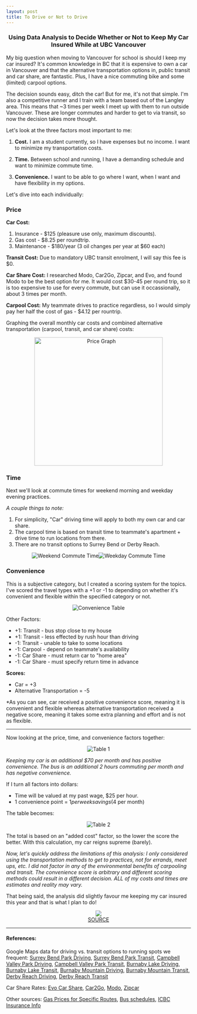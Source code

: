 ```yaml
---
layout: post
title: To Drive or Not to Drive
---
```


<h3><p style="text-align:center;">Using Data Analysis to Decide Whether or Not to Keep My Car Insured While at UBC Vancouver</p></h3>


My big question when moving to Vancouver for school is should I keep my car insured? It's common knowledge in BC that it is expensive to own a car in Vancouver and that the alternative transportation options in, public transit and car share, are fantastic. Plus, I have a nice commuting bike and some (limited) carpool options.

The decision sounds easy, ditch the car! But for me, it's not that simple. I'm also a competitive runner and I train with a team based out of the Langley area. This means that ~3 times per week I meet up with them to run outside Vancouver. These are longer commutes and harder to get to via transit, so now the decision takes more thought.

Let's look at the three factors most important to me:

1.  **Cost.** I am a student currently, so I have expenses but no income. I want to minimize my transportation costs.

2.  **Time.** Between school and running, I have a demanding schedule and want to minimize commute time.

3.  **Convenience.** I want to be able to go where I want, when I want and have flexibility in my options.


Let's dive into each individually:

### Price


**Car Cost:**

1.  Insurance - $125 (pleasure use only, maximum discounts).
2.  Gas cost - $8.25 per roundtrip.
3.  Maintenance - $180/year (3 oil changes per year at $60 each)

**Transit Cost:** Due to mandatory UBC transit enrolment, I will say this fee is $0.

**Car Share Cost:** I researched Modo, Car2Go, Zipcar, and Evo, and found Modo to be the best option for me. It would cost $30-45 per round trip, so it is too expensive to use for every commute, but can use it occassionally, about 3 times per month.

**Carpool Cost:** My teammate drives to practice regardless, so I would simply pay her half the cost of gas - $4.12 per rountrip.

Graphing the overall monthly car costs and combined alternative transportation (carpool, transit, and car share) costs:

<center><img src="/images/lab4_blogpost_files/figure-markdown_github/price-1.png" alt="Price Graph" height="350"/></center>

### Time

Next we'll look at commute times for weekend morning and weekday evening practices.

*A couple things to note:*

1.  For simplicity, "Car" driving time will apply to both my own car and car share.
2.  The carpool time is based on transit time to teammate's apartment + drive time to run locations from there.
3.  There are no transit options to Surrey Bend or Derby Reach.

<center><img src="/images/lab4_blogpost_files/figure-markdown_github/time-1.png" alt="Weekend Commute Time"/><img src="/images/lab4_blogpost_files/figure-markdown_github/time-2.png" alt="Weekday Commute Time"/></center>

### Convenience

This is a subjective category, but I created a scoring system for the topics. I've scored the travel types with a +1 or -1 to depending on whether it's convenient and flexible within the specified category or not.

<center><img src="/images/lab4_blogpost_files/figure-markdown_github/conveniencetable.png" alt="Convenience Table" /></center>

Other Factors:

* +1: Transit - bus stop close to my house
* +1: Transit - less effected by rush hour than driving
* -1: Transit - unable to take to some locations
* -1: Carpool - depend on teammate's availability
* -1: Car Share - must return car to "home area"
* -1: Car Share - must specify return time in advance

**Scores:**
* Car = +3
* Alternative Transportation = -5

*As you can see, car received a positive convenience score, meaning it is convenient and flexible whereas alternative transportation received a negative score, meaning it takes some extra planning and effort and is not as flexible.

--------------------------------------------


Now looking at the price, time, and convenience factors together:


<center><img src="/images/lab4_blogpost_files/figure-markdown_github/table1.png" alt="Table 1" /></center>

*Keeping my car is an additional $70 per month and has positive convenience. The bus is an additional 2 hours commuting per month and has negative convenience.*

If I turn all factors into dollars:

* Time will be valued at my past wage, $25 per hour.
* 1 convenience point = $1 per week savings ($4 per month)


The table becomes:

<center><img src="/images/lab4_blogpost_files/figure-markdown_github/table2.png" alt="Table 2"/></center>



The total is based on an "added cost" factor, so the lower the score the better. With this calculation, my car reigns supreme (barely).

*Now, let's quickly address the limitations of this analysis: I only considered using the transportation methods to get to practices, not for errands, meet ups, etc. I did not factor in any of the environmental benefits of carpooling and transit. The convenience score is arbitrary and different scoring methods could result in a different decision. ALL of my costs and times are estimates and reality may vary.*

That being said, the analysis did slightly favour me keeping my car insured this year and that is what I plan to do!

<center>
<img src="https://media.giphy.com/media/ypJDAUdeiBZDy/giphy.gif"/>
</center>
<center>
<a href="https://giphy.com/gifs/ypJDAUdeiBZDy">SOURCE</a>
</center>

----------------------------------------------------

#### References:

Google Maps data for driving vs. transit options to running spots we frequent: [Surrey Bend Park Driving](https://www.google.com/maps/dir/W+16th+Ave+%26+Macdonald+St,+Vancouver,+BC+V6K+3C5/Surrey+Bend+Park,+104+Avenue,+Surrey,+BC/@49.2258985,-123.2274779,10z/data=!3m1!4b1!4m14!4m13!1m5!1m1!1s0x548673a866c49329:0xaaa502444c7a42b!2m2!1d-123.1684032!2d49.2577712!1m5!1m1!1s0x5485d6cef33fbd01:0x86930b15b5c4ec4e!2m2!1d-122.7284123!2d49.1941758!3e0), [Surrey Bend Park Transit](https://www.google.com/maps/dir/W+16th+Ave+%26+Macdonald+St,+Vancouver,+BC+V6K+3C5/Surrey+Bend+Park,+104+Avenue,+Surrey,+BC/@49.2256347,-123.2285928,10z/data=!3m1!4b1!4m14!4m13!1m5!1m1!1s0x548673a866c49329:0xaaa502444c7a42b!2m2!1d-123.1684032!2d49.2577712!1m5!1m1!1s0x5485d6cef33fbd01:0x86930b15b5c4ec4e!2m2!1d-122.7284123!2d49.1941758!3e3), [Campbell Valley Park Driving](https://www.google.com/maps/dir/W+16th+Ave+%26+Macdonald+St,+Vancouver,+BC+V6K+3C5/Campbell+Valley+Regional+Park,+16+Avenue,+Langley,+BC/@49.1437448,-123.1948014,10z/data=!3m1!4b1!4m14!4m13!1m5!1m1!1s0x548673a866c49329:0xaaa502444c7a42b!2m2!1d-123.1684032!2d49.2577712!1m5!1m1!1s0x5485c6062b7e792d:0xd51f4184d46485b6!2m2!1d-122.6608212!2d49.0303964!3e0), [Campbell Valley Park Transit](https://www.google.com/maps/dir/W+16th+Ave+%26+Macdonald+St,+Vancouver,+BC+V6K+3C5/Campbell+Valley+Regional+Park,+16+Avenue,+Langley,+BC/@49.1576781,-123.1878853,10z/data=!3m1!4b1!4m14!4m13!1m5!1m1!1s0x548673a866c49329:0xaaa502444c7a42b!2m2!1d-123.1684032!2d49.2577712!1m5!1m1!1s0x5485c6062b7e792d:0xd51f4184d46485b6!2m2!1d-122.6608212!2d49.0303964!3e3), [Burnaby Lake Driving](https://www.google.com/maps/dir/W+16th+Ave+%26+Macdonald+St,+Vancouver,+BC+V6K+3C5/Burnaby+Lake,+Burnaby,+BC/@49.2555999,-123.1953396,11z/data=!3m1!4b1!4m14!4m13!1m5!1m1!1s0x548673a866c49329:0xaaa502444c7a42b!2m2!1d-123.1684032!2d49.2577712!1m5!1m1!1s0x5486779ec98481d3:0x4bb40fdefbc73000!2m2!1d-122.9441117!2d49.2420313!3e0), [Burnaby Lake Transit](https://www.google.com/maps/dir/W+16th+Ave+%26+Macdonald+St,+Vancouver,+BC+V6K+3C5/Burnaby+Lake,+Burnaby,+BC/@49.2637498,-123.1917166,11z/data=!3m1!4b1!4m14!4m13!1m5!1m1!1s0x548673a866c49329:0xaaa502444c7a42b!2m2!1d-123.1684032!2d49.2577712!1m5!1m1!1s0x5486779ec98481d3:0x4bb40fdefbc73000!2m2!1d-122.9441117!2d49.2420313!3e3), [Burnaby Mountain Driving](https://www.google.com/maps/dir/W+16th+Ave+%26+Macdonald+St,+Vancouver,+BC+V6K+3C5/Burnaby+Mountain+Park,+Burnaby+Mountain+Pkwy,+Burnaby,+BC/@49.2700849,-123.1908451,11z/data=!3m1!4b1!4m14!4m13!1m5!1m1!1s0x548673a866c49329:0xaaa502444c7a42b!2m2!1d-123.1684032!2d49.2577712!1m5!1m1!1s0x548677a6363c6f03:0x5f34938923afee19!2m2!1d-122.9331187!2d49.2826282!3e0), [Burnaby Mountain Transit](https://www.google.com/maps/dir/W+16th+Ave+%26+Macdonald+St,+Vancouver,+BC+V6K+3C5/Burnaby+Mountain+Park,+Burnaby+Mountain+Pkwy,+Burnaby,+BC/@49.2723879,-123.1834531,11z/data=!3m1!4b1!4m14!4m13!1m5!1m1!1s0x548673a866c49329:0xaaa502444c7a42b!2m2!1d-123.1684032!2d49.2577712!1m5!1m1!1s0x548677a6363c6f03:0x5f34938923afee19!2m2!1d-122.9331187!2d49.2826282!3e3), [Derby Reach Driving](https://www.google.com/maps/dir/West+16th+Avenue+%26+Macdonald+Street/Derby+Reach+Regional+Park,+21801+Allard+Crescent,+Langley,+BC+V1M+3W1/@49.2028634,-123.160848,10z/data=!3m1!4b1!4m14!4m13!1m5!1m1!1s0x548673a866c49329:0xaaa502444c7a42b!2m2!1d-123.1684032!2d49.2577712!1m5!1m1!1s0x5485d30cadb1a875:0x98951fb4642ac568!2m2!1d-122.5945669!2d49.199814!3e0), [Derby Reach Transit](https://www.google.com/maps/dir/West+16th+Avenue+%26+Macdonald+Street/Derby+Reach+Regional+Park,+21801+Allard+Crescent,+Langley,+BC+V1M+3W1/@49.2284538,-123.1616701,10z/data=!3m1!4b1!4m14!4m13!1m5!1m1!1s0x548673a866c49329:0xaaa502444c7a42b!2m2!1d-123.1684032!2d49.2577712!1m5!1m1!1s0x5485d30cadb1a875:0x98951fb4642ac568!2m2!1d-122.5945669!2d49.199814!3e3)

Car Share Rates: [Evo Car Share](https://evo.ca/rates), [Car2Go](https://www.car2go.com/CA/en/vancouver/rates/), [Modo](https://www.modo.coop/plans/#page-submenu), [Zipcar](https://www.zipcar.ca/learn-more/vancouver?plan_key=evp-50)

Other sources: [Gas Prices for Specific Routes](https://www.fueleconomy.gov/trip/), [Bus schedules](https://www.translink.ca), [ICBC Insurance Info](https://www.icbc.com/Pages/default.aspx)

